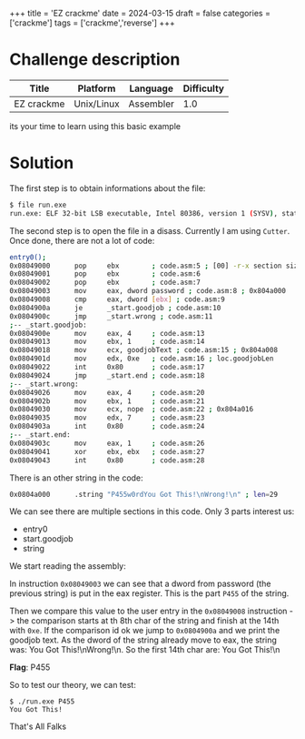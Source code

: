 +++
title = 'EZ crackme'
date = 2024-03-15
draft = false
categories = ['crackme']
tags = ['crackme','reverse']
+++

# Challenge description

Title            | Platform   | Language  | Difficulty
-----------------|------------|-----------|------------
EZ crackme       | Unix/Linux | Assembler | 1.0

its your time to learn using this basic example

# Solution

The first step is to obtain informations about the file:

```bash
$ file run.exe
run.exe: ELF 32-bit LSB executable, Intel 80386, version 1 (SYSV), statically linked, with debug_info, not stripped
```

The second step is to open the file in a disass. Currently I am using `Cutter`.
Once done, there are not a lot of code:

```bash
entry0();
0x08049000      pop     ebx        ; code.asm:5 ; [00] -r-x section size 69 named .text
0x08049001      pop     ebx        ; code.asm:6
0x08049002      pop     ebx        ; code.asm:7
0x08049003      mov     eax, dword password ; code.asm:8 ; 0x804a000
0x08049008      cmp     eax, dword [ebx] ; code.asm:9
0x0804900a      je      _start.goodjob ; code.asm:10
0x0804900c      jmp     _start.wrong ; code.asm:11
;-- _start.goodjob:
0x0804900e      mov     eax, 4     ; code.asm:13
0x08049013      mov     ebx, 1     ; code.asm:14
0x08049018      mov     ecx, goodjobText ; code.asm:15 ; 0x804a008
0x0804901d      mov     edx, 0xe   ; code.asm:16 ; loc.goodjobLen
0x08049022      int     0x80       ; code.asm:17
0x08049024      jmp     _start.end ; code.asm:18
;-- _start.wrong:
0x08049026      mov     eax, 4     ; code.asm:20
0x0804902b      mov     ebx, 1     ; code.asm:21
0x08049030      mov     ecx, nope  ; code.asm:22 ; 0x804a016
0x08049035      mov     edx, 7     ; code.asm:23
0x0804903a      int     0x80       ; code.asm:24
;-- _start.end:
0x0804903c      mov     eax, 1     ; code.asm:26
0x08049041      xor     ebx, ebx   ; code.asm:27
0x08049043      int     0x80       ; code.asm:28
```

There is an other string in the code:

```bash
0x0804a000      .string "P455w0rdYou Got This!\nWrong!\n" ; len=29
```

We can see there are multiple sections in this code.
Only 3 parts interest us:

- entry0
- start.goodjob
- string

We start reading the assembly:

In instruction `0x08049003` we can see that a dword from password (the previous string) is put in the eax register.
This is the part `P455` of the string.

Then we compare this value to the user entry in the `0x08049008` instruction -> the comparison starts at th 8th char of the string and finish at the 14th with `0xe`.
If the comparison id ok we jump to `0x0804900a` and we print the goodjob text.
As the dword of the string already move to eax, the string was: You Got This!\nWrong!\n.
So the first 14th char are: You Got This!\n

**Flag**: P455

So to test our theory, we can test:

```
$ ./run.exe P455
You Got This!
```

That's All Falks
